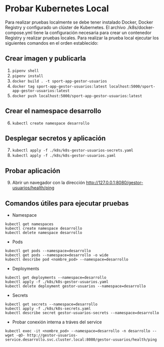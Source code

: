 # Probar Kubernetes Local

Para realizar pruebas localmente se debe tener instalado Docker, Docker Registry y configurado un clúster de Kubernetes.
El archivo ./k8s/docker-compose.yml tiene la configuración necesaria para crear un contenedor Registry y realizar pruebas locales.
Para realizar la prueba local ejecutar los siguientes comandos en el orden establecido:

## Crear imagen y publicarla

1. `pipenv shell`
2. `pipenv install`
3. `docker build . -t sport-app-gestor-usuarios`
4. `docker tag sport-app-gestor-usuarios:latest localhost:5000/sport-app-gestor-usuarios:latest`
5. `docker push localhost:5000/sport-app-gestor-usuarios:latest`

## Crear el namespace desarrollo

6. `kubectl create namespace desarrollo`

## Desplegar secretos y aplicación

7. `kubectl apply -f ./k8s/k8s-gestor-usuarios-secrets.yaml`
8. `kubectl apply -f ./k8s/k8s-gestor-usuarios.yaml`

## Probar aplicación

9. Abrir un navegador con la dirección http://127.0.0.1:8080/gestor-usuarios/health/ping

## Comandos útiles para ejecutar pruebas

- Namespace

```
kubectl get namespaces
kubectl create namespace desarrollo
kubectl delete namespace desarrollo
```

- Pods

```
kubectl get pods --namespace=desarrollo
kubectl get pods --namespace=desarrollo -o wide
kubectl describe pod <nombre_pod> --namespace=desarrollo
```

- Deployments

```
kubectl get deployments --namespace=desarrollo
kubectl apply -f ./k8s/k8s-gestor-usuarios.yaml
kubectl delete deployment gestor-usuarios --namespace=desarrollo
```

- Secrets

```
kubectl get secrets --namespace=desarrollo
kubectl apply -f ./k8s/k8s-secrets.yaml
kubectl describe secret gestor-usuarios-secrets --namespace=desarrollo
```

- Probar conexión interna a tráves del service

```
kubectl exec -it <nombre_pod> --namespace=desarrollo -n desarrollo -- wget -qO- http://gestor-usuarios-service.desarrollo.svc.cluster.local:8080/gestor-usuarios/health/ping
```
